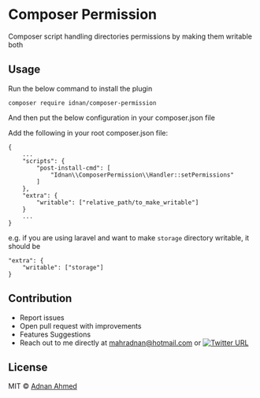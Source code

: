 # Composer Permission

Composer script handling directories permissions by making them writable both

## Usage

Run the below command to install the plugin

```
composer require idnan/composer-permission
```
And then put the below configuration in your composer.json file

Add the following in your root composer.json file:

```
{
    ...
    "scripts": {
        "post-install-cmd": [
            "Idnan\\ComposerPermission\\Handler::setPermissions"
        ]
    },
    "extra": {
        "writable": ["relative_path/to_make_writable"]
    }
    ...
}
```

e.g. if you are using laravel and want to make `storage` directory writable, it should be

```
"extra": {
    "writable": ["storage"]
}
```

## Contribution

* Report issues
* Open pull request with improvements
* Features Suggestions
* Reach out to me directly at mahradnan@hotmail.com or [![Twitter URL](https://img.shields.io/twitter/url/https/twitter.com/idnan_se.svg?style=social&label=Follow%20%40idnan_se)](https://twitter.com/idnan_se)

## License

MIT © [Adnan Ahmed](mailto:mahradnan@hotmail.com)